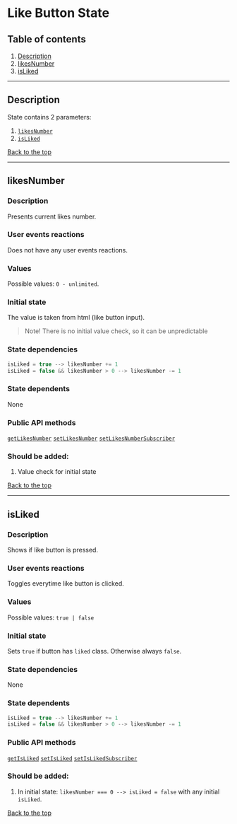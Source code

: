 <a name="top"></a>

# Like Button State

## Table of contents
1. [Description](#description)
2. [likesNumber](#likesnumber)
3. [isLiked](#isliked)


***

<a name="description"></a>

## Description
State contains 2 parameters:
1. [`likesNumber`](#likesnumber)
2. [`isLiked`](#isliked)

[Back to the top](#top)


***

<a name="likesnumber"></a>

## likesNumber

### Description
Presents current likes number.

### User events reactions
Does not have any user events reactions.

### Values
Possible values: `0 - unlimited`.

### Initial state
The value is taken from html (like button input).
> Note! There is no initial value check, so it can be unpredictable

### State dependencies
```js
isLiked = true --> likesNumber += 1
isLiked = false && likesNumber > 0 --> likesNumber -= 1
```

### State dependents
None

### Public API methods
[`getLikesNumber`](like-button.API.md#getlikesnumber)
[`setLikesNumber`](like-button.API.md#setlikesnumber)
[`setLikesNumberSubscriber`](like-button.API.md#setlikesnumbersubscriber)

### Should be added:
1. Value check for initial state

[Back to the top](#top)


***

<a name="isliked"></a>

## isLiked

### Description
Shows if like button is pressed.

### User events reactions
Toggles everytime like button is clicked.

### Values
Possible values: `true | false`

### Initial state
Sets `true` if button has `liked` class. Otherwise always `false`.

### State dependencies
None

### State dependents
```js
isLiked = true --> likesNumber += 1
isLiked = false && likesNumber > 0 --> likesNumber -= 1
```

### Public API methods
[`getIsLiked`](like-button.API.md#getisliked)
[`setIsLiked`](like-button.API.md#setisliked)
[`setIsLikedSubscriber`](like-button.API.md#setislikedsubscriber)

### Should be added:
1. In initial state: `likesNumber === 0 --> isLiked = false` with any initial `isLiked`.

[Back to the top](#top)
